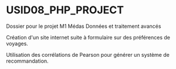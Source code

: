 # USID08_PHP_PROJECT
Dossier pour le projet M1 Médas Données et traitement avancés

Création d'un site internet suite à formulaire sur des préférences de voyages. 

Utilisation des corrélations de Pearson pour générer un système de recommandation. 

